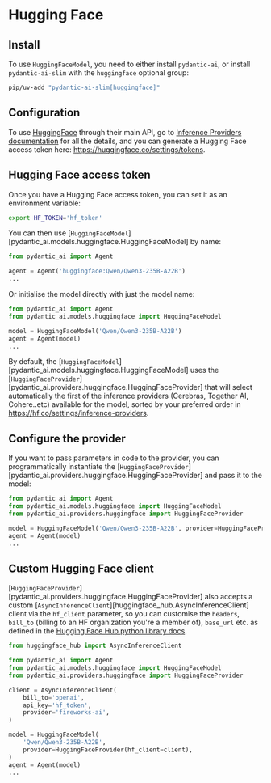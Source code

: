 # Hugging Face

## Install

To use `HuggingFaceModel`, you need to either install `pydantic-ai`, or install `pydantic-ai-slim` with the `huggingface` optional group:

```bash
pip/uv-add "pydantic-ai-slim[huggingface]"
```

## Configuration

To use [HuggingFace](https://huggingface.co/) through their main API, go to
[Inference Providers documentation](https://huggingface.co/docs/inference-providers/pricing) for all the details,
and you can generate a Hugging Face access token here: https://huggingface.co/settings/tokens.

## Hugging Face access token

Once you have a Hugging Face access token, you can set it as an environment variable:

```bash
export HF_TOKEN='hf_token'
```

You can then use [`HuggingFaceModel`][pydantic_ai.models.huggingface.HuggingFaceModel] by name:

```python
from pydantic_ai import Agent

agent = Agent('huggingface:Qwen/Qwen3-235B-A22B')
...
```

Or initialise the model directly with just the model name:

```python
from pydantic_ai import Agent
from pydantic_ai.models.huggingface import HuggingFaceModel

model = HuggingFaceModel('Qwen/Qwen3-235B-A22B')
agent = Agent(model)
...
```

By default, the [`HuggingFaceModel`][pydantic_ai.models.huggingface.HuggingFaceModel] uses the
[`HuggingFaceProvider`][pydantic_ai.providers.huggingface.HuggingFaceProvider] that will select automatically
the first of the inference providers (Cerebras, Together AI, Cohere..etc) available for the model, sorted by your
preferred order in https://hf.co/settings/inference-providers.

## Configure the provider

If you want to pass parameters in code to the provider, you can programmatically instantiate the
[`HuggingFaceProvider`][pydantic_ai.providers.huggingface.HuggingFaceProvider] and pass it to the model:

```python
from pydantic_ai import Agent
from pydantic_ai.models.huggingface import HuggingFaceModel
from pydantic_ai.providers.huggingface import HuggingFaceProvider

model = HuggingFaceModel('Qwen/Qwen3-235B-A22B', provider=HuggingFaceProvider(api_key='hf_token', provider='nebius'))
agent = Agent(model)
...
```

## Custom Hugging Face client

[`HuggingFaceProvider`][pydantic_ai.providers.huggingface.HuggingFaceProvider] also accepts a custom
[`AsyncInferenceClient`][huggingface_hub.AsyncInferenceClient] client via the `hf_client` parameter, so you can customise
the `headers`, `bill_to` (billing to an HF organization you're a member of), `base_url` etc. as defined in the
[Hugging Face Hub python library docs](https://huggingface.co/docs/huggingface_hub/package_reference/inference_client).

```python
from huggingface_hub import AsyncInferenceClient

from pydantic_ai import Agent
from pydantic_ai.models.huggingface import HuggingFaceModel
from pydantic_ai.providers.huggingface import HuggingFaceProvider

client = AsyncInferenceClient(
    bill_to='openai',
    api_key='hf_token',
    provider='fireworks-ai',
)

model = HuggingFaceModel(
    'Qwen/Qwen3-235B-A22B',
    provider=HuggingFaceProvider(hf_client=client),
)
agent = Agent(model)
...
```
